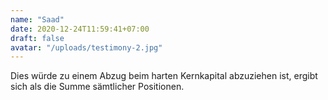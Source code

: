 ```yaml
---
name: "Saad"
date: 2020-12-24T11:59:41+07:00
draft: false
avatar: "/uploads/testimony-2.jpg"
---
```


Dies würde zu einem Abzug beim harten Kernkapital abzuziehen ist, ergibt sich als die Summe sämtlicher Positionen.